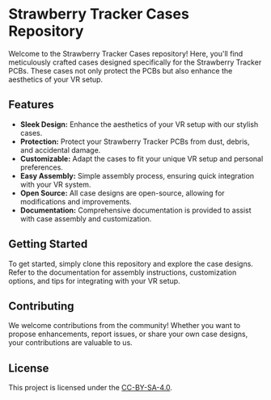 # Strawberry Tracker Cases Repository

Welcome to the Strawberry Tracker Cases repository! Here, you'll find meticulously crafted cases designed specifically for the Strawberry Tracker PCBs. These cases not only protect the PCBs but also enhance the aesthetics of your VR setup.

## Features

- **Sleek Design:** Enhance the aesthetics of your VR setup with our stylish cases.
- **Protection:** Protect your Strawberry Tracker PCBs from dust, debris, and accidental damage.
- **Customizable:** Adapt the cases to fit your unique VR setup and personal preferences.
- **Easy Assembly:** Simple assembly process, ensuring quick integration with your VR system.
- **Open Source:** All case designs are open-source, allowing for modifications and improvements.
- **Documentation:** Comprehensive documentation is provided to assist with case assembly and customization.

## Getting Started

To get started, simply clone this repository and explore the case designs. Refer to the documentation for assembly instructions, customization options, and tips for integrating with your VR setup.

## Contributing

We welcome contributions from the community! Whether you want to propose enhancements, report issues, or share your own case designs, your contributions are valuable to us.

## License

This project is licensed under the [CC-BY-SA-4.0](LICENSE).

